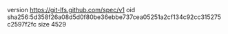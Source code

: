 version https://git-lfs.github.com/spec/v1
oid sha256:5d358f26a08d5d0f80be36ebbe737cea05251a2cf134c92cc315275c2597f2fc
size 4529
